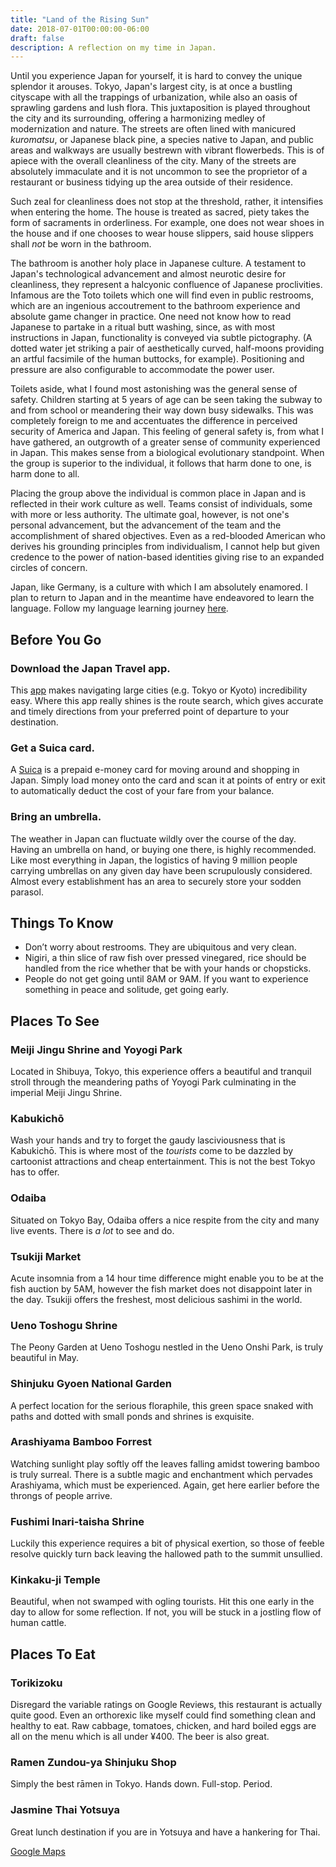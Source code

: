 ```yaml
---
title: "Land of the Rising Sun"
date: 2018-07-01T00:00:00-06:00
draft: false
description: A reflection on my time in Japan.
---
```


Until you experience Japan for yourself, it is hard to convey the unique splendor it arouses. Tokyo, Japan's largest city, is at once a bustling cityscape with all the trappings of urbanization, while also an oasis of sprawling gardens and lush flora. This juxtaposition is played throughout the city and its surrounding, offering a harmonizing medley of modernization and nature. The streets are often lined with manicured *kuromatsu*, or Japanese black pine, a species native to Japan, and public areas and walkways are usually bestrewn with vibrant flowerbeds. This is of apiece with the overall cleanliness of the city. Many of the streets are absolutely immaculate and it is not uncommon to see the proprietor of a restaurant or business tidying up the area outside of their residence.

Such zeal for cleanliness does not stop at the threshold, rather, it intensifies when entering the home. The house is treated as sacred, piety takes the form of sacraments in orderliness. For example, one does not wear shoes in the house and if one chooses to wear house slippers, said house slippers shall *not* be worn in the bathroom.

The bathroom is another holy place in Japanese culture. A testament to Japan's technological advancement and almost neurotic desire for cleanliness, they represent a halcyonic confluence of Japanese proclivities. Infamous are the Toto toilets which one will find even in public restrooms, which are an ingenious accoutrement to the bathroom experience and absolute game changer in practice. One need not know how to read Japanese to partake in a ritual butt washing, since, as with most instructions in Japan, functionality is conveyed via subtle pictography. (A dotted water jet striking a pair of aesthetically curved, half-moons providing an artful facsimile of the human buttocks, for example). Positioning and pressure are also configurable to accommodate the power user.

Toilets aside, what I found most astonishing was the general sense of safety. Children starting at 5 years of age can be seen taking the subway to and from school or meandering their way down busy sidewalks. This was completely foreign to me and accentuates the difference in perceived security of America and Japan. This feeling of general safety is, from what I have gathered, an outgrowth of a greater sense of community experienced in Japan. This makes sense from a biological evolutionary standpoint. When the group is superior to the individual, it follows that harm done to one, is harm done to all.

Placing the group above the individual is common place in Japan and is reflected in their work culture as well. Teams consist of individuals, some with more or less authority. The ultimate goal, however, is not one's personal advancement, but the advancement of the team and the accomplishment of shared objectives. Even as a red-blooded American who derives his grounding principles from individualism, I cannot help but given credence to the power of nation-based identities giving rise to an expanded circles of concern.

Japan, like Germany, is a culture with which I am absolutely enamored. I plan to return to Japan and in the meantime have endeavored to learn the language. Follow my language learning journey [here](https://nickolaskraus.org/japanese/).

## Before You Go

### Download the Japan Travel app.
This [app](https://www.navitime.co.jp/pcstorage/html/japan_travel/english/) makes navigating large cities (e.g. Tokyo or Kyoto) incredibility easy. Where this app really shines is the route search, which gives accurate and timely directions from your preferred point of departure to your destination.

### Get a Suica card.
A [Suica](http://www.jreast.co.jp/e/pass/suica.html) is a prepaid e-money card for moving around and shopping in Japan. Simply load money onto the card and scan it at points of entry or exit to automatically deduct the cost of your fare from your balance.

### Bring an umbrella.
The weather in Japan can fluctuate wildly over the course of the day. Having an umbrella on hand, or buying one there, is highly recommended. Like most everything in Japan, the logistics of having 9 million people carrying umbrellas on any given day have been scrupulously considered. Almost every establishment has an area to securely store your sodden parasol.

## Things To Know
* Don’t worry about restrooms. They are ubiquitous and very clean.
* Nigiri, a thin slice of raw fish over pressed vinegared, rice should be handled from the rice whether that be with your hands or chopsticks.
* People do not get going until 8AM or 9AM. If you want to experience something in peace and solitude, get going early.

## Places To See

### Meiji Jingu Shrine and Yoyogi Park
Located in Shibuya, Tokyo, this experience offers a beautiful and tranquil stroll through the meandering paths of Yoyogi Park culminating in the imperial Meiji Jingu Shrine.

### Kabukichō
Wash your hands and try to forget the gaudy lasciviousness that is Kabukichō. This is where most of the *tourists* come to be dazzled by cartoonist attractions and cheap entertainment. This is not the best Tokyo has to offer.

### Odaiba
Situated on Tokyo Bay, Odaiba offers a nice respite from the city and many live events. There is *a lot* to see and do.

### Tsukiji Market
Acute insomnia from a 14 hour time difference might enable you to be at the fish auction by 5AM, however the fish market does not disappoint later in the day. Tsukiji offers the freshest, most delicious sashimi in the world.

### Ueno Toshogu Shrine
The Peony Garden at Ueno Toshogu nestled in the Ueno Onshi Park, is truly beautiful in May.

### Shinjuku Gyoen National Garden
A perfect location for the serious floraphile, this green space snaked with paths and dotted with small ponds and shrines is exquisite.

### Arashiyama Bamboo Forrest
Watching sunlight play softly off the leaves falling amidst towering bamboo is truly surreal. There is a subtle magic and enchantment which pervades Arashiyama, which must be experienced. Again, get here earlier before the throngs of people arrive.

### Fushimi Inari-taisha Shrine
Luckily this experience requires a bit of physical exertion, so those of feeble resolve quickly turn back leaving the hallowed path to the summit unsullied.

### Kinkaku-ji Temple
Beautiful, when not swamped with ogling tourists. Hit this one early in the day to allow for some reflection. If not, you will be stuck in a jostling flow of human cattle.

## Places To Eat

### Torikizoku
Disregard the variable ratings on Google Reviews, this restaurant is actually quite good. Even an orthorexic like myself could find something clean and healthy to eat. Raw cabbage, tomatoes, chicken, and hard boiled eggs are all on the menu which is all under ¥400. The beer is also great.

### Ramen Zundou-ya Shinjuku Shop
Simply the best rāmen in Tokyo. Hands down. Full-stop. Period.

### Jasmine Thai Yotsuya
Great lunch destination if you are in Yotsuya and have a hankering for Thai.

[Google Maps](https://drive.google.com/open?id=1r_SzJ2t8kyvXsvWH48raxZpN8OcLVe0J&usp=sharing)
